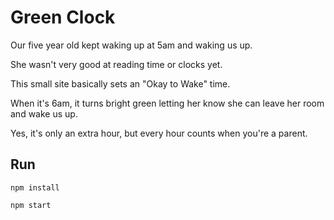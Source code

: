 # Green Clock

Our five year old kept waking up at 5am and waking us up.

She wasn't very good at reading time or clocks yet.

This small site basically sets an "Okay to Wake" time.

When it's 6am, it turns bright green letting her know she can leave her room and wake us up.

Yes, it's only an extra hour, but every hour counts when you're a parent.

## Run
`npm install`

`npm start`

